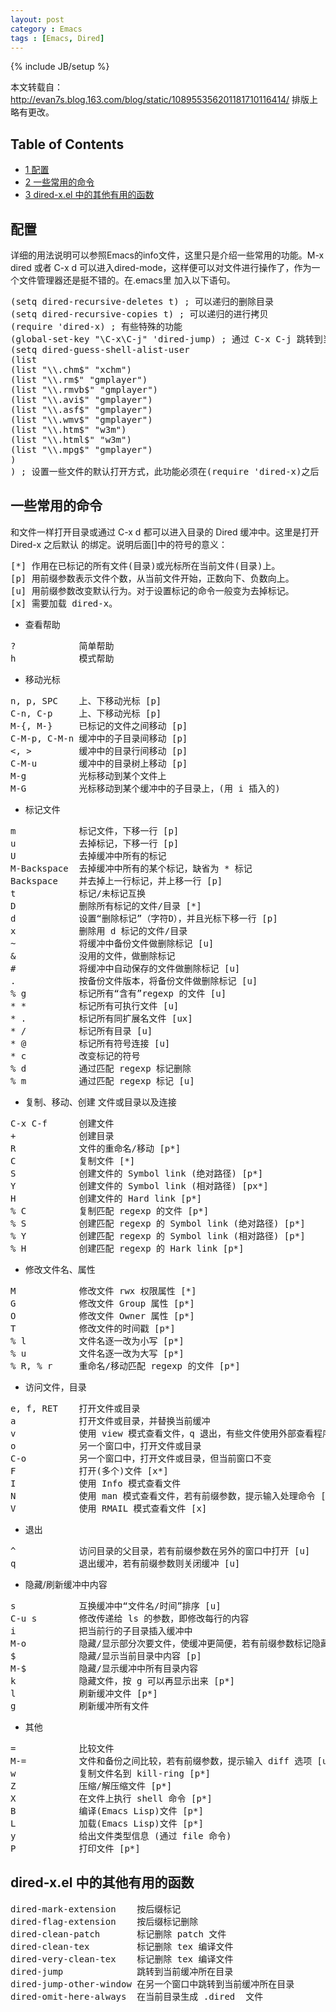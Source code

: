 ```yaml
---
layout: post
category : Emacs
tags : [Emacs, Dired]
---
```

{% include JB/setup %}

<p>
本文转载自：<a href="http://evan7s.blog.163.com/blog/static/108955356201181710116414/">http://evan7s.blog.163.com/blog/static/108955356201181710116414/</a>
排版上略有更改。
</p>

<div id="table-of-contents">
<h2>Table of Contents</h2>
<div id="text-table-of-contents">
<ul>
<li><a href="#sec-1">1 配置</a></li>
<li><a href="#sec-2">2 一些常用的命令</a></li>
<li><a href="#sec-3">3 dired-x.el 中的其他有用的函数</a></li>
</ul>
</div>
</div>

<div id="outline-container-1" class="outline-2">
<h2 id="sec-1">配置</h2>
<div class="outline-text-2" id="text-1">

<p>详细的用法说明可以参照Emacs的info文件，这里只是介绍一些常用的功能。M-x dired 或者 C-x d
可以进入dired-mode，这样便可以对文件进行操作了，作为一个文件管理器还是挺不错的。在.emacs里
加入以下语句。
</p>



<pre class="example">(setq dired-recursive-deletes t) ; 可以递归的删除目录
(setq dired-recursive-copies t) ; 可以递归的进行拷贝
(require 'dired-x) ; 有些特殊的功能
(global-set-key "\C-x\C-j" 'dired-jump) ; 通过 C-x C-j 跳转到当前目录的 Dired
(setq dired-guess-shell-alist-user
(list
(list "\\.chm$" "xchm")
(list "\\.rm$" "gmplayer")
(list "\\.rmvb$" "gmplayer")
(list "\\.avi$" "gmplayer")
(list "\\.asf$" "gmplayer")
(list "\\.wmv$" "gmplayer")
(list "\\.htm$" "w3m")
(list "\\.html$" "w3m")
(list "\\.mpg$" "gmplayer")
)
) ; 设置一些文件的默认打开方式，此功能必须在(require 'dired-x)之后
</pre>


</div>

</div>

<div id="outline-container-2" class="outline-2">
<h2 id="sec-2">一些常用的命令</h2>
<div class="outline-text-2" id="text-2">

<p>和文件一样打开目录或通过 C-x d 都可以进入目录的 Dired 缓冲中。这里是打开 Dired-x 之后默认
的绑定。说明后面[]中的符号的意义：
</p>


<pre class="example">[*] 作用在已标记的所有文件(目录)或光标所在当前文件(目录)上。
[p] 用前缀参数表示文件个数，从当前文件开始，正数向下、负数向上。
[u] 用前缀参数改变默认行为。对于设置标记的命令一般变为去掉标记。
[x] 需要加载 dired-x。
</pre>

<ul>
<li>查看帮助
</li>
</ul>




<pre class="example">?            简单帮助
h            模式帮助
</pre>

<ul>
<li>移动光标
</li>
</ul>




<pre class="example">n, p, SPC    上、下移动光标 [p]
C-n, C-p     上、下移动光标 [p]
M-{, M-}     已标记的文件之间移动 [p]
C-M-p, C-M-n 缓冲中的子目录间移动 [p]
&lt;, &gt;         缓冲中的目录行间移动 [p]
C-M-u        缓冲中的目录树上移动 [p]
M-g          光标移动到某个文件上
M-G          光标移动到某个缓冲中的子目录上，(用 i 插入的)
</pre>

<ul>
<li>标记文件
</li>
</ul>




<pre class="example">m            标记文件，下移一行 [p]
u            去掉标记，下移一行 [p]
U            去掉缓冲中所有的标记
M-Backspace  去掉缓冲中所有的某个标记，缺省为 * 标记
Backspace    并去掉上一行标记，并上移一行 [p]
t            标记/未标记互换
D            删除所有标记的文件/目录 [*]
d            设置“删除标记”（字符D），并且光标下移一行 [p]
x            删除用 d 标记的文件/目录
~            将缓冲中备份文件做删除标记 [u]
&amp;            没用的文件，做删除标记
#            将缓冲中自动保存的文件做删除标记 [u]
.            按备份文件版本，将备份文件做删除标记 [u]
% g          标记所有“含有”regexp 的文件 [u]
* *          标记所有可执行文件 [u]
* .          标记所有同扩展名文件 [ux]
* /          标记所有目录 [u]
* @          标记所有符号连接 [u]
* c          改变标记的符号
% d          通过匹配 regexp 标记删除
% m          通过匹配 regexp 标记 [u]
</pre>

<ul>
<li>复制、移动、创建 文件或目录以及连接
</li>
</ul>




<pre class="example">C-x C-f      创建文件
+            创建目录
R            文件的重命名/移动 [p*]
C            复制文件 [*]
S            创建文件的 Symbol link (绝对路径) [p*]
Y            创建文件的 Symbol link (相对路径) [px*]
H            创建文件的 Hard link [p*]
% C          复制匹配 regexp 的文件 [p*]
% S          创建匹配 regexp 的 Symbol link (绝对路径) [p*]
% Y          创建匹配 regexp 的 Symbol link (相对路径) [p*]
% H          创建匹配 regexp 的 Hark link [p*]
</pre>

<ul>
<li>修改文件名、属性
</li>
</ul>




<pre class="example">M            修改文件 rwx 权限属性 [*]
G            修改文件 Group 属性 [p*]
O            修改文件 Owner 属性 [p*]
T            修改文件的时间戳 [p*]
% l          文件名逐一改为小写 [p*]
% u          文件名逐一改为大写 [p*]
% R, % r     重命名/移动匹配 regexp 的文件 [p*]
</pre>

<ul>
<li>访问文件，目录
</li>
</ul>




<pre class="example">e, f, RET    打开文件或目录
a            打开文件或目录，并替换当前缓冲
v            使用 view 模式查看文件，q 退出，有些文件使用外部查看程序调用
o            另一个窗口中，打开文件或目录
C-o          另一个窗口中，打开文件或目录，但当前窗口不变
F            打开(多个)文件 [x*]
I            使用 Info 模式查看文件
N            使用 man 模式查看文件，若有前缀参数，提示输入处理命令 [ux*]
V            使用 RMAIL 模式查看文件 [x]
</pre>

<ul>
<li>退出
</li>
</ul>




<pre class="example">^            访问目录的父目录，若有前缀参数在另外的窗口中打开 [u]
q            退出缓冲，若有前缀参数则关闭缓冲 [u]
</pre>

<ul>
<li>隐藏/刷新缓冲中内容
</li>
</ul>




<pre class="example">s            互换缓冲中“文件名/时间”排序 [u]
C-u s        修改传递给 ls 的参数，即修改每行的内容
i            把当前行的子目录插入缓冲中
M-o          隐藏/显示部分次要文件，使缓冲更简便，若有前缀参数标记隐藏的文件 [ux]
$            隐藏/显示当前目录中内容 [p]
M-$          隐藏/显示缓冲中所有目录内容
k            隐藏文件，按 g 可以再显示出来 [p*]
l            刷新缓冲文件 [p*]
g            刷新缓冲所有文件
</pre>

<ul>
<li>其他
</li>
</ul>




<pre class="example">=            比较文件
M-=          文件和备份之间比较，若有前缀参数，提示输入 diff 选项 [u]
w            复制文件名到 kill-ring [p*]
Z            压缩/解压缩文件 [p*]
X            在文件上执行 shell 命令 [p*]
B            编译(Emacs Lisp)文件 [p*]
L            加载(Emacs Lisp)文件 [p*]
y            给出文件类型信息 (通过 file 命令)
P            打印文件 [p*]
</pre>

</div>

</div>

<div id="outline-container-3" class="outline-2">
<h2 id="sec-3">dired-x.el 中的其他有用的函数</h2>
<div class="outline-text-2" id="text-3">




<pre class="example">dired-mark-extension    按后缀标记
dired-flag-extension    按后缀标记删除
dired-clean-patch       标记删除 patch 文件
dired-clean-tex         标记删除 tex 编译文件
dired-very-clean-tex    标记删除 tex 编译文件
dired-jump              跳转到当前缓冲所在目录
dired-jump-other-window 在另一个窗口中跳转到当前缓冲所在目录
dired-omit-here-always  在当前目录生成 .dired  文件
</pre>

</div>
</div>
